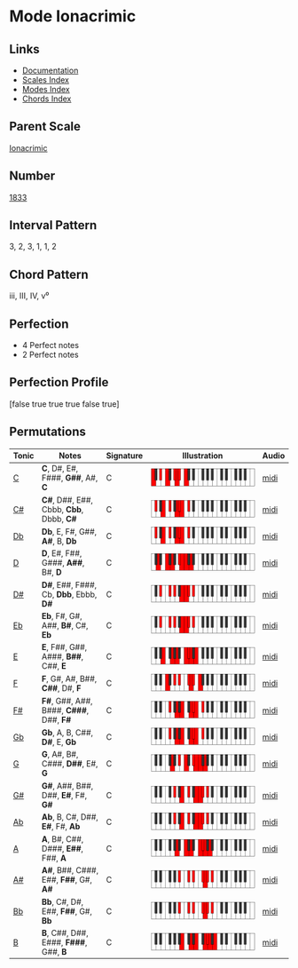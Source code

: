 # Mode Ionacrimic

## Links

- [Documentation](index.md)
- [Scales Index](Scales.md)
- [Modes Index](Modes.md)
- [Chords Index](Chords.md)

## Parent Scale

[Ionacrimic](ScaleIonacrimic.md)

## Number

[1833](https://ianring.com/musictheory/scales/1833)

## Interval Pattern

3, 2, 3, 1, 1, 2

## Chord Pattern

iii, III, IV, v⁰

## Perfection

- 4 Perfect notes
- 2 Perfect notes

## Perfection Profile

[false true true true false true]

## Permutations

| Tonic | Notes | Signature | Illustration | Audio |
|-------|-------|-----------|--------------|-------|
| [C](ModeCNaturalIonacrimic.md) | **C**, D#, E#, F###, **G##**, A#, **C** | C | ![CNaturalIonacrimic](ModeCNaturalIonacrimic.png) | [midi](https://github.com/edipermadi/music/blob/main/docs/ModeCNaturalIonacrimic.mid?raw=true) |
| [C#](ModeCSharpIonacrimic.md) | **C#**, D##, E##, Cbbb, **Cbb**, Dbbb, **C#** | C | ![CSharpIonacrimic](ModeCSharpIonacrimic.png) | [midi](https://github.com/edipermadi/music/blob/main/docs/ModeCSharpIonacrimic.mid?raw=true) |
| [Db](ModeDFlatIonacrimic.md) | **Db**, E, F#, G##, **A#**, B, **Db** | C | ![DFlatIonacrimic](ModeDFlatIonacrimic.png) | [midi](https://github.com/edipermadi/music/blob/main/docs/ModeDFlatIonacrimic.mid?raw=true) |
| [D](ModeDNaturalIonacrimic.md) | **D**, E#, F##, G###, **A##**, B#, **D** | C | ![DNaturalIonacrimic](ModeDNaturalIonacrimic.png) | [midi](https://github.com/edipermadi/music/blob/main/docs/ModeDNaturalIonacrimic.mid?raw=true) |
| [D#](ModeDSharpIonacrimic.md) | **D#**, E##, F###, Cb, **Dbb**, Ebbb, **D#** | C | ![DSharpIonacrimic](ModeDSharpIonacrimic.png) | [midi](https://github.com/edipermadi/music/blob/main/docs/ModeDSharpIonacrimic.mid?raw=true) |
| [Eb](ModeEFlatIonacrimic.md) | **Eb**, F#, G#, A##, **B#**, C#, **Eb** | C | ![EFlatIonacrimic](ModeEFlatIonacrimic.png) | [midi](https://github.com/edipermadi/music/blob/main/docs/ModeEFlatIonacrimic.mid?raw=true) |
| [E](ModeENaturalIonacrimic.md) | **E**, F##, G##, A###, **B##**, C##, **E** | C | ![ENaturalIonacrimic](ModeENaturalIonacrimic.png) | [midi](https://github.com/edipermadi/music/blob/main/docs/ModeENaturalIonacrimic.mid?raw=true) |
| [F](ModeFNaturalIonacrimic.md) | **F**, G#, A#, B##, **C##**, D#, **F** | C | ![FNaturalIonacrimic](ModeFNaturalIonacrimic.png) | [midi](https://github.com/edipermadi/music/blob/main/docs/ModeFNaturalIonacrimic.mid?raw=true) |
| [F#](ModeFSharpIonacrimic.md) | **F#**, G##, A##, B###, **C###**, D##, **F#** | C | ![FSharpIonacrimic](ModeFSharpIonacrimic.png) | [midi](https://github.com/edipermadi/music/blob/main/docs/ModeFSharpIonacrimic.mid?raw=true) |
| [Gb](ModeGFlatIonacrimic.md) | **Gb**, A, B, C##, **D#**, E, **Gb** | C | ![GFlatIonacrimic](ModeGFlatIonacrimic.png) | [midi](https://github.com/edipermadi/music/blob/main/docs/ModeGFlatIonacrimic.mid?raw=true) |
| [G](ModeGNaturalIonacrimic.md) | **G**, A#, B#, C###, **D##**, E#, **G** | C | ![GNaturalIonacrimic](ModeGNaturalIonacrimic.png) | [midi](https://github.com/edipermadi/music/blob/main/docs/ModeGNaturalIonacrimic.mid?raw=true) |
| [G#](ModeGSharpIonacrimic.md) | **G#**, A##, B##, D##, **E#**, F#, **G#** | C | ![GSharpIonacrimic](ModeGSharpIonacrimic.png) | [midi](https://github.com/edipermadi/music/blob/main/docs/ModeGSharpIonacrimic.mid?raw=true) |
| [Ab](ModeAFlatIonacrimic.md) | **Ab**, B, C#, D##, **E#**, F#, **Ab** | C | ![AFlatIonacrimic](ModeAFlatIonacrimic.png) | [midi](https://github.com/edipermadi/music/blob/main/docs/ModeAFlatIonacrimic.mid?raw=true) |
| [A](ModeANaturalIonacrimic.md) | **A**, B#, C##, D###, **E##**, F##, **A** | C | ![ANaturalIonacrimic](ModeANaturalIonacrimic.png) | [midi](https://github.com/edipermadi/music/blob/main/docs/ModeANaturalIonacrimic.mid?raw=true) |
| [A#](ModeASharpIonacrimic.md) | **A#**, B##, C###, E##, **F##**, G#, **A#** | C | ![ASharpIonacrimic](ModeASharpIonacrimic.png) | [midi](https://github.com/edipermadi/music/blob/main/docs/ModeASharpIonacrimic.mid?raw=true) |
| [Bb](ModeBFlatIonacrimic.md) | **Bb**, C#, D#, E##, **F##**, G#, **Bb** | C | ![BFlatIonacrimic](ModeBFlatIonacrimic.png) | [midi](https://github.com/edipermadi/music/blob/main/docs/ModeBFlatIonacrimic.mid?raw=true) |
| [B](ModeBNaturalIonacrimic.md) | **B**, C##, D##, E###, **F###**, G##, **B** | C | ![BNaturalIonacrimic](ModeBNaturalIonacrimic.png) | [midi](https://github.com/edipermadi/music/blob/main/docs/ModeBNaturalIonacrimic.mid?raw=true) |
